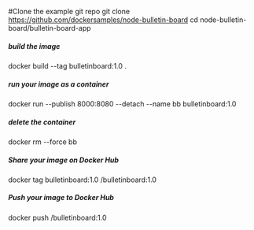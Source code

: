 #Clone the example git repo
git clone https://github.com/dockersamples/node-bulletin-board
cd node-bulletin-board/bulletin-board-app

##### build the image
docker build --tag bulletinboard:1.0 .

##### run your image as a container
docker run --publish 8000:8080 --detach --name bb bulletinboard:1.0

##### delete the container
docker rm --force bb

##### Share your image on Docker Hub
docker tag bulletinboard:1.0 <Your Docker ID>/bulletinboard:1.0

##### Push your image to Docker Hub
docker push <Your Docker ID>/bulletinboard:1.0

